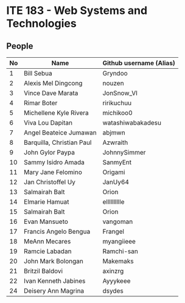 # ITE 183 - Web Systems and Technologies

## People 

| No      | Name                      | Github username (Alias)       |
|---------|---------------------------|-------------------------------|
| 1       |Bill Sebua                 | Gryndoo                       |
| 2       |Alexis Mel Dingcong        | nouzen                        |
| 3       |Vince Dave Marata          | JonSnow_VI                    |
| 4       |Rimar Boter                | ririkuchuu                    |
| 5       |Michellene Kyle Rivera     | michikoo0                     |
| 6       |Viva Lou Dapitan           | watashiwabakadesu             |
| 7       |Angel Beateice Jumawan     | abjmwn                        |
| 8       |Barquilla, Christian Paul  | Azwraith                      |
| 9       |John Gylor Paypa           | JohnnySimmer                  |
| 10      | Sammy Isidro Amada        | SanmyEnt                      |
| 11      |Mary Jane Felomino         | Origami                       |
| 12      |Jan Christoffel Uy         | JanUy64                       |
| 13      |Salmairah Balt             | Orion                         |
| 14      |Elmarie Hamuat             | elllllllllle                  |
| 15      |Salmairah Balt             | Orion                         |
| 16      |Evan Mansueto              | vangoman                      |
| 17      |Francis Angelo Bengua      | Frangel                       |
| 18      |MeAnn Mecares              | myangiieee                    |
| 19      |Ramcie Labadan             | Ramchi-san                    |
| 20      |John Mark Bolongan         | Makemaks                      |
| 21      |Britzil Baldovi            | axinzrg                       |
| 22      |Ivan Kenneth Jabines       | Ayyykeee                      |
| 24      |Deisery Ann Magrina        | dsydes                        |

